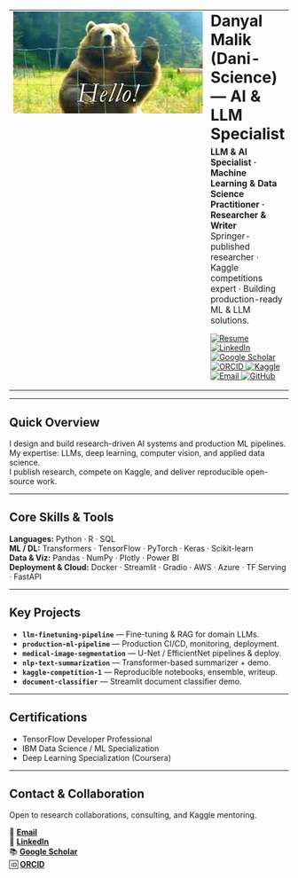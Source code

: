 <!-- GIF + Intro -->
<table>
  <tr>
    <td width="500" valign="top" align="center">
      <img src="200.webp" width="500" alt="AI Animation" />
    </td>
    <td valign="top">
      <h1 style="margin:0">Danyal Malik (Dani-Science) — AI & LLM Specialist</h1>
      <p style="margin:6px 0 0 0; font-size:110%;">
        <strong>LLM & AI Specialist · Machine Learning & Data Science Practitioner · Researcher & Writer</strong><br/>
        Springer-published researcher · Kaggle competitions expert · Building production-ready ML & LLM solutions.
      </p>

  <p align="left">
  <a href="YOUR_CV_LINK" target="_blank">
    <img src="https://img.shields.io/badge/Resume-PDF-blue?style=flat-square" alt="Resume" />
  </a>
  <a href="https://www.linkedin.com/in/danyal-ai/" target="_blank">
    <img src="https://img.shields.io/badge/LinkedIn-Profile-blue?style=flat-square&logo=linkedin" alt="LinkedIn" />
  </a>
  <a href="https://scholar.google.co.uk/citations?hl=en&user=ngRPipAAAAAJ" target="_blank">
    <img src="https://img.shields.io/badge/Google_Scholar-Profile-darkblue?style=flat-square&logo=google-scholar" alt="Google Scholar" />
  </a>
  <a href="https://orcid.org/0009-0003-2897-4157" target="_blank">
    <img src="https://img.shields.io/badge/ORCID-0009--0003--2897--4157-green?style=flat-square&logo=orcid" alt="ORCID" />
  </a>
  <a href="https://www.kaggle.com/muhammaddanyalmalik" target="_blank">
    <img src="https://img.shields.io/badge/Kaggle-Competitions-blue?style=flat-square&logo=kaggle" alt="Kaggle" />
  </a>
  <a href="mailto:dani.ai.practitioner@gmail.com">
    <img src="https://img.shields.io/badge/Email-Contact-red?style=flat-square&logo=gmail" alt="Email" />
  </a>
  <a href="https://github.com/daniscienceml" target="_blank">
    <img src="https://img.shields.io/badge/GitHub-Profile-black?style=flat-square&logo=github" alt="GitHub" />
  </a>
</p>

  </tr>
</table>

---

## Quick Overview
I design and build research-driven AI systems and production ML pipelines.  
My expertise: LLMs, deep learning, computer vision, and applied data science.  
I publish research, compete on Kaggle, and deliver reproducible open-source work.

---

## Core Skills & Tools
**Languages:** Python · R · SQL  
**ML / DL:** Transformers · TensorFlow · PyTorch · Keras · Scikit-learn  
**Data & Viz:** Pandas · NumPy · Plotly · Power BI  
**Deployment & Cloud:** Docker · Streamlit · Gradio · AWS · Azure · TF Serving · FastAPI

---

## Key Projects
- **`llm-finetuning-pipeline`** — Fine-tuning & RAG for domain LLMs.  
- **`production-ml-pipeline`** — Production CI/CD, monitoring, deployment.  
- **`medical-image-segmentation`** — U-Net / EfficientNet pipelines & deploy.  
- **`nlp-text-summarization`** — Transformer-based summarizer + demo.  
- **`kaggle-competition-1`** — Reproducible notebooks, ensemble, writeup.  
- **`document-classifier`** — Streamlit document classifier demo.

---

## Certifications
- TensorFlow Developer Professional  
- IBM Data Science / ML Specialization  
- Deep Learning Specialization (Coursera)

---

## Contact & Collaboration
Open to research collaborations, consulting, and Kaggle mentoring.  

📧 [**Email**](dani.ai.practitioner@gmail.com)  
🔗 [**LinkedIn**](https://www.linkedin.com/in/danyal-ai/)  
📚 [**Google Scholar**](https://scholar.google.co.uk/citations?hl=en&user=ngRPipAAAAAJ)  
🆔 [**ORCID**](https://orcid.org/0009-0003-2897-4157)
